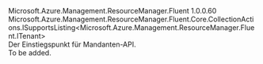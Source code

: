 <Type Name="ITenants" FullName="Microsoft.Azure.Management.ResourceManager.Fluent.ITenants">
  <TypeSignature Language="C#" Value="public interface ITenants : Microsoft.Azure.Management.ResourceManager.Fluent.Core.CollectionActions.ISupportsListing&lt;Microsoft.Azure.Management.ResourceManager.Fluent.ITenant&gt;" />
  <TypeSignature Language="ILAsm" Value=".class public interface auto ansi abstract ITenants implements class Microsoft.Azure.Management.ResourceManager.Fluent.Core.CollectionActions.ISupportsListing`1&lt;class Microsoft.Azure.Management.ResourceManager.Fluent.ITenant&gt;" />
  <TypeSignature Language="DocId" Value="T:Microsoft.Azure.Management.ResourceManager.Fluent.ITenants" />
  <TypeSignature Language="VB.NET" Value="Public Interface ITenants&#xA;Implements ISupportsListing(Of ITenant)" />
  <TypeSignature Language="F#" Value="type ITenants = interface&#xA;    interface ISupportsListing&lt;ITenant&gt;" />
  <AssemblyInfo>
    <AssemblyName>Microsoft.Azure.Management.ResourceManager.Fluent</AssemblyName>
    <AssemblyVersion>1.0.0.60</AssemblyVersion>
  </AssemblyInfo>
  <Interfaces>
    <Interface>
      <InterfaceName>Microsoft.Azure.Management.ResourceManager.Fluent.Core.CollectionActions.ISupportsListing&lt;Microsoft.Azure.Management.ResourceManager.Fluent.ITenant&gt;</InterfaceName>
    </Interface>
  </Interfaces>
  <Docs>
    <summary>
            Der Einstiegspunkt für Mandanten-API.
            </summary>
    <remarks>To be added.</remarks>
  </Docs>
  <Members />
</Type>